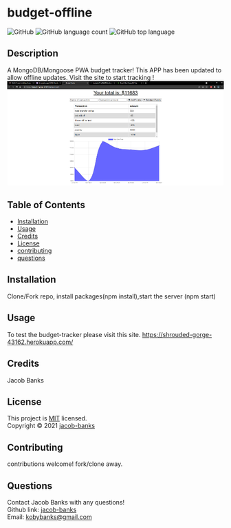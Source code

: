 # budget-offline
![GitHub](https://img.shields.io/github/license/jacob-banks/budget-offline)
![GitHub language count](https://img.shields.io/github/languages/count/jacob-banks/budget-offline)
![GitHub top language](https://img.shields.io/github/languages/top/jacob-banks/budget-offline)

## Description

A MongoDB/Mongoose PWA budget tracker! This APP has been updated to allow offline updates. Visit the site to start tracking !
![screenshot1](screenshot.png)

## Table of Contents

- [Installation](#installation)
- [Usage](#usage)
- [Credits](#credits)
- [License](#license)
- [contributing](#contributing)
- [questions](#questions)

## Installation

Clone/Fork repo, install packages(npm install),start the server (npm start)

## Usage

To test the budget-tracker please visit this site. https://shrouded-gorge-43162.herokuapp.com/

## Credits

Jacob Banks

## License

This project is [MIT](https://choosealicense.com/licenses/mit/) licensed.<br />
Copyright © 2021 [jacob-banks](https://github.com/jacob-banks)

## Contributing

contributions welcome! fork/clone away.

## Questions

Contact Jacob Banks with any questions!<br>
Github link: [jacob-banks](https://github.com/jacob-banks)<br>
Email: kobybanks@gmail.com


